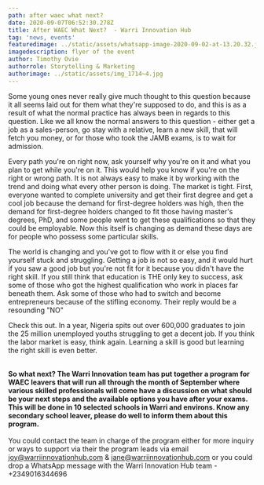 ```yaml
---
path: after waec what next?
date: 2020-09-07T06:52:30.278Z
title: After WAEC What Next?  - Warri Innovation Hub
tag: 'news, events'
featuredimage: ../static/assets/whatsapp-image-2020-09-02-at-13.20.32.jpeg
imagedescription: flyer of the event
author: Timothy Ovie
authorrole: Storytelling & Marketing
authorimage: ../static/assets/img_1714~4.jpg
---
```

<!--StartFragment-->

Some young ones never really give much thought to this question because it all seems laid out for them what they're supposed to do, and this is as a result of what the normal practice has always been in regards to this question. Like we all know the normal answers to this question - either get a job as a sales-person, go stay with a relative, learn a new skill, that will fetch you money, or for those who took the JAMB exams, is to wait for admission.



Every path you're on right now, ask yourself why you're on it and what you plan to get while you're on it. This would help you know if you're on the right or wrong path. It is not always easy to make it by working with the trend and doing what every other person is doing. The market is tight. First, everyone wanted to complete university and get their first degree and get a cool job because the demand for first-degree holders was high, then the demand for first-degree holders changed to fit those having master's degrees, PhD, and some people went to get these qualifications so that they could be employable. Now this itself is changing as demand these days are for people who possess some particular skills.



The world is changing and you've got to flow with it or else you find yourself stuck and struggling. Getting a job is not so easy, and it would hurt if you saw a good job but you're not fit for it because you didn't have the right skill. If you still think that education is THE only key to success, ask some of those who got the highest qualification who work in places far beneath them. Ask some of those who had to switch and become entrepreneurs because of the stifling economy. Their reply would be a resounding "NO"



Check this out. In a year, Nigeria spits out over 600,000 graduates to join the 25 million unemployed youths struggling to get a decent job. If you think the labor market is easy, think again. Learning a skill is good but learning the right skill is even better.

**\
So what next? The Warri Innovation team has put together a program for WAEC leavers that will run all through the month of September where various skilled professionals will come have a discussion on what should be your next steps and the available options you have after your exams. This will be done in 10 selected schools in Warri and environs. Know any secondary school leaver, please do well to inform them about this program.**\
\
You could contact the team in charge of the program either for more inquiry or ways to support via their the program leads via email joy@warriinnovationhub.com & jane@warriinnovationhub.com or you could drop a WhatsApp message with the Warri Innovation Hub team - +2349016344696

<!--EndFragment-->